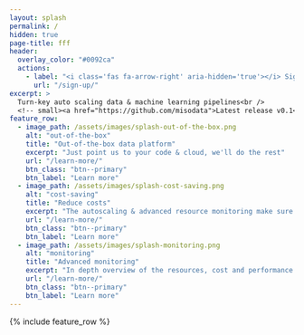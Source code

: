 ```yaml
---
layout: splash
permalink: /
hidden: true
page-title: fff
header:
  overlay_color: "#0092ca"
  actions:
    - label: "<i class='fas fa-arrow-right' aria-hidden='true'></i> Sign up for the beta"
      url: "/sign-up/"
excerpt: >
  Turn-key auto scaling data & machine learning pipelines<br />
  <!-- small><a href="https://github.com/misodata">Latest release v0.1</a></small -->
feature_row:
  - image_path: /assets/images/splash-out-of-the-box.png
    alt: "out-of-the-box"
    title: "Out-of-the-box data platform"
    excerpt: "Just point us to your code & cloud, we'll do the rest"
    url: "/learn-more/"
    btn_class: "btn--primary"
    btn_label: "Learn more"
  - image_path: /assets/images/splash-cost-saving.png
    alt: "cost-saving"
    title: "Reduce costs"
    excerpt: "The autoscaling & advanced resource monitoring make sure your workloads use the minimum amount of compute needed"
    url: "/learn-more/"
    btn_class: "btn--primary"
    btn_label: "Learn more"
  - image_path: /assets/images/splash-monitoring.png
    alt: "monitoring"
    title: "Advanced monitoring"
    excerpt: "In depth overview of the resources, cost and performance of your workloads"
    url: "/learn-more/"
    btn_class: "btn--primary"
    btn_label: "Learn more"      
---
```


{% include feature_row %}
